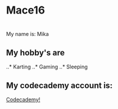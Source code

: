 # Mace16
#
My name is: Mika

## My hobby's are
..* Karting
..* Gaming
..* Sleeping

## My codecademy account is:
[Codecademy!](https://www.codecademy.com/profiles/rubyWhiz56583)
